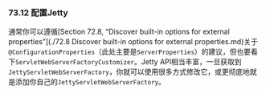 ### 73.12 配置Jetty

通常你可以遵循[Section 72.8, “Discover built-in options for external properties”](./72.8 Discover built-in options for external properties.md)关于`@ConfigurationProperties`（此处主要是`ServerProperties`）的建议，但也要看下`ServletWebServerFactoryCustomizer`。Jetty API相当丰富，一旦获取到`JettyServletWebServerFactory`，你就可以使用很多方式修改它，或更彻底地就是添加你自己的`JettyServletWebServerFactory`。

